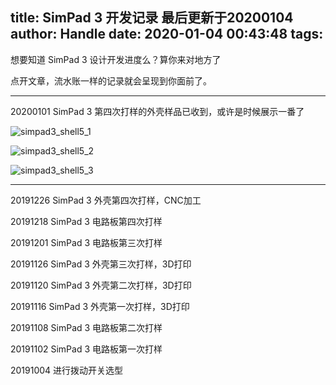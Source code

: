 title: SimPad 3 开发记录 最后更新于20200104
author: Handle
date: 2020-01-04 00:43:48
tags:
---
想要知道 SimPad 3 设计开发进度么？算你来对地方了

点开文章，流水账一样的记录就会呈现到你面前了。
<!--more-->
___

20200101 SimPad 3 第四次打样的外壳样品已收到，或许是时候展示一番了

![simpad3_shell5_1](simpad3_shell5_1.jpg)

![simpad3_shell5_2](simpad3_shell5_2.jpg)

![simpad3_shell5_3](simpad3_shell5_3.jpg)
___

20191226 SimPad 3 外壳第四次打样，CNC加工

20191218 SimPad 3 电路板第四次打样

20191201 SimPad 3 电路板第三次打样

20191126 SimPad 3 外壳第三次打样，3D打印

20191120 SimPad 3 外壳第二次打样，3D打印

20191116 SimPad 3 外壳第一次打样，3D打印

20191108 SimPad 3 电路板第二次打样

20191102 SimPad 3 电路板第一次打样

20191004 进行拨动开关选型